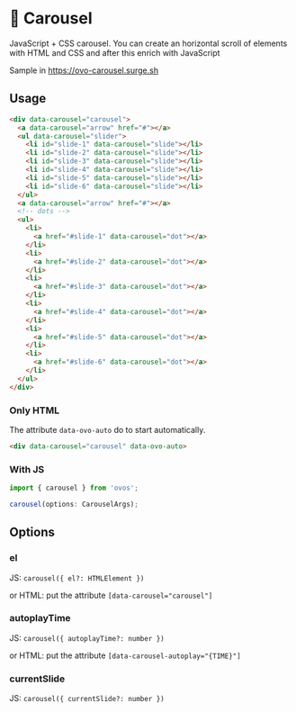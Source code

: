 # 🥚 Carousel

JavaScript + CSS carousel. You can create an horizontal scroll of elements with HTML and CSS and after this enrich with JavaScript

Sample in https://ovo-carousel.surge.sh


## Usage

```html
<div data-carousel="carousel">
  <a data-carousel="arrow" href="#"></a>
  <ul data-carousel="slider">
    <li id="slide-1" data-carousel="slide"></li>
    <li id="slide-2" data-carousel="slide"></li>
    <li id="slide-3" data-carousel="slide"></li>
    <li id="slide-4" data-carousel="slide"></li>
    <li id="slide-5" data-carousel="slide"></li>
    <li id="slide-6" data-carousel="slide"></li>
  </ul>
  <a data-carousel="arrow" href="#"></a>
  <!-- dots -->
  <ul>
    <li>
      <a href="#slide-1" data-carousel="dot"></a>
    </li>
    <li>
      <a href="#slide-2" data-carousel="dot"></a>
    </li>
    <li>
      <a href="#slide-3" data-carousel="dot"></a>
    </li>
    <li>
      <a href="#slide-4" data-carousel="dot"></a>
    </li>
    <li>
      <a href="#slide-5" data-carousel="dot"></a>
    </li>
    <li>
      <a href="#slide-6" data-carousel="dot"></a>
    </li>
  </ul>
</div>
```

### Only HTML

The attribute `data-ovo-auto` do to start automatically.

```html
<div data-carousel="carousel" data-ovo-auto>
```

### With JS

```ts
import { carousel } from 'ovos';

carousel(options: CarouselArgs);
```

## Options

### el

JS: `carousel({ el?: HTMLElement })`

or HTML: put the attribute `[data-carousel="carousel"]`

### autoplayTime

JS: `carousel({ autoplayTime?: number })`

or HTML: put the attribute `[data-carousel-autoplay="{TIME}"]`

### currentSlide

JS: `carousel({ currentSlide?: number })`
